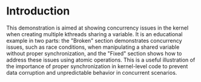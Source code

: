 
# Introduction

This demonstration is aimed at showing concurrency issues in the kernel when creating multiple kthreads sharing a variable. 
It is an educational example in two parts: the "Broken" section demonstrates concurrency issues, such as race conditions, when manipulating a shared variable without proper synchronization, and the "Fixed" section shows how to address these issues using atomic operations. This is a useful illustration of the importance of proper synchronization in kernel-level code to prevent data corruption and unpredictable behavior in concurrent scenarios.
